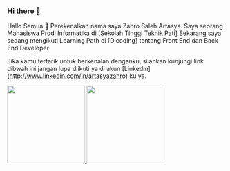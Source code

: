 ### Hi there 👋

Hallo Semua 👋
Perekenalkan nama saya Zahro Saleh Artasya.
Saya seorang Mahasiswa Prodi Informatika di [Sekolah Tinggi Teknik Pati] 
Sekarang saya sedang mengikuti Learning Path di [Dicoding] tentang Front End dan Back End Developer

Jika kamu tertarik untuk berkenalan denganku, silahkan kunjungi link dibwah ini jangan lupa diikuti ya di akun [Linkedin] 
(http://www.linkedin.com/in/artasyazahro) ku ya.

<p align="left">
<a href="https://github.com/ArtasyaZahro">
  <img height="180em" src="https://github-readme-stats-eight-theta.vercel.app/api?username=gilangadhan&show_icons=true&theme=algolia&include_all_commits=true&count_private=true"/>
  <img height="180em" src="https://github-readme-stats-eight-theta.vercel.app/api/top-langs/?username=gilangadhan&layout=compact&langs_count=8&theme=algolia"/>
</a>
</p>
